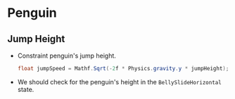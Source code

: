 # Penguin 
## Jump Height
- Constraint penguin's jump height.
    ```csharp
    float jumpSpeed = Mathf.Sqrt(-2f * Physics.gravity.y * jumpHeight);
    ```
- We should check for the penguin's height in the `BellySlideHorizontal` state.